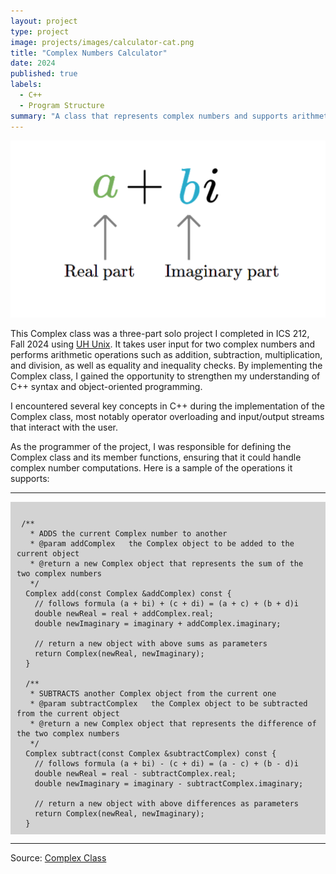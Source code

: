 ```yaml
---
layout: project
type: project
image: projects/images/calculator-cat.png
title: "Complex Numbers Calculator"
date: 2024
published: true
labels:
  - C++
  - Program Structure
summary: "A class that represents complex numbers and supports arithmetic operations using operator overloading."
---
```


<div style="text-align: center;">
  <img class="img-fluid" src="../projects/images/complex-num.png">
</div>

This Complex class was a three-part solo project I completed in ICS 212, Fall 2024 using [UH Unix](https://www2.hawaii.edu/~rnarayan/ics212/main_sub/uhunix.html). It takes user input for two complex numbers and performs arithmetic operations such as addition, subtraction, multiplication, and division, as well as equality and inequality checks. By implementing the Complex class, I gained the opportunity to strengthen my understanding of C++ syntax and object-oriented programming.

I encountered several key concepts in C++ during the implementation of the Complex class, most notably operator overloading and input/output streams that interact with the user.

As the programmer of the project, I was responsible for defining the Complex class and its member functions, ensuring that it could handle complex number computations. Here is a sample of the operations it supports:

<hr>

<pre style="background-color: lightgrey; white: white; padding: 10px;"><code>
 /**
   * ADDS the current Complex number to another
   * @param addComplex   the Complex object to be added to the current object
   * @return a new Complex object that represents the sum of the two complex numbers  
   */
  Complex add(const Complex &addComplex) const {
    // follows formula (a + bi) + (c + di) = (a + c) + (b + d)i
    double newReal = real + addComplex.real;
    double newImaginary = imaginary + addComplex.imaginary;

    // return a new object with above sums as parameters
    return Complex(newReal, newImaginary);
  }

  /**
   * SUBTRACTS another Complex object from the current one
   * @param subtractComplex   the Complex object to be subtracted from the current object
   * @return a new Complex object that represents the difference of the two complex numbers
   */
  Complex subtract(const Complex &subtractComplex) const {
    // follows formula (a + bi) - (c + di) = (a - c) + (b - d)i
    double newReal = real - subtractComplex.real;
    double newImaginary = imaginary - subtractComplex.imaginary;

    // return a new object with above differences as parameters
    return Complex(newReal, newImaginary);
  }
</code></pre>

<hr>

Source: <a href="https://github.com/jasminequach/complex-numbers-calculator"><i class="large github icon "></i>Complex Class</a>
